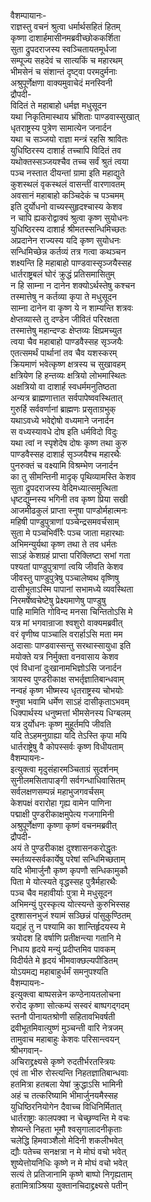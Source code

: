 वैशम्पायानः-  
राज्ञस्तु वचनं श्रुत्वा धर्मार्थसहितं हितम्  
कृष्णा दाशार्हमासीनमब्रवीच्छोककर्शिता  
सुता द्रुपदराजस्य स्वञ्चितायतमूर्धजा  
सम्पूज्य सहदेवं च सात्यकिं च महारथम्  
भीमसेनं च संशान्तं दृष्ट्वा परमदुर्मनाः  
अश्रुपूर्णेक्षणा वाक्यमुवाचेदं मनस्विनी  
द्रौपदी-  
विदितं ते महाबाहो धर्मज्ञ मधुसूदन  
यथा निकृतिमास्थाय भ्रंशिताः पाण्डवास्सुखात्  
धृतराष्ट्रस्य पुत्रेण सामात्येन जनार्दन  
यथा च सञ्जयो राज्ञा मन्त्रं रहसि श्रावितः  
युधिष्ठिरस्य दाशार्ह तच्चापि विदितं तव  
यथोक्तस्सञ्जयश्चैव तच्च सर्वं श्रुतं त्वया  
पञ्च नस्तात दीयन्तां ग्रामा इति महाद्युते  
कुशस्थलं वृकस्थलं वासन्तीं वारणावतम्  
अवसानं महाबाहो कञ्चिदेकं च पञ्चमम्  
इति दुर्योधनो वाच्यस्सुहृदश्चास्य केशव  
न चापि ह्यकरोद्वाक्यं श्रुत्वा कृष्ण सुयोधनः  
युधिष्ठिरस्य दाशार्ह श्रीमतस्सन्धिमिच्छतः  
अप्रदानेन राज्यस्य यदि कृष्ण सुयोधनः  
सन्धिमिच्छेन्न कर्तव्यं तत्र गत्वा कथञ्चन  
शक्ष्यन्ति हि महाबाहो पाण्डवास्सृञ्जयैस्सह  
धार्तराष्ट्रबलं घोरं क्रुद्धं प्रतिसमासितुम्  
न हि साम्ना न दानेन शक्योऽर्थस्तेषु कश्चन  
तस्मात्तेषु न कर्तव्या कृपा ते मधुसूदन  
साम्ना दानेन वा कृष्ण ये न शाम्यन्ति शत्रवः  
क्षेप्तव्यास्ते तु दण्डेन जीवितं परिरक्षता  
तस्मात्तेषु महान्दण्डः क्षेप्तव्यः क्षिप्रमच्युत  
त्वया चैव महाबाहो पाण्डवैस्सह सृञ्जयैः  
एतत्समर्थं पार्थानां तव चैव यशस्करम्  
क्रियमाणं भवेत्कृष्ण क्षत्रस्य च सुखावहम्  
क्षत्रियेण हि हन्तव्यः क्षत्रियो लोभमास्थितः  
अक्षत्रियो वा दाशार्ह स्वधर्ममनुतिष्ठता  
अन्यत्र ब्राह्मणात्तात सर्वपापेष्ववस्थितात्  
गुरुर्हि सर्ववर्णानां ब्राह्मणः प्रसृताग्रभुक्  
यथाऽवध्ये भवेद्दोषो वध्यमाने जनार्दन  
स वध्यस्यावधे दोष इति धर्मविदो विदुः  
यथा त्वां न स्पृशेदेष दोषः कृष्ण तथा कुरु  
पाण्डवैस्सह दाशार्ह सृञ्जयैश्च महारथैः  
पुनरुक्तं च वक्ष्यामि विश्रम्भेण जनार्दन  
का तु सीमन्तिनी मादृक् पृथिव्यामस्ति केशव  
सुता द्रुपदराजस्य वेदिमध्यात्समुत्थिता  
धृष्टद्युम्नस्य भगिनी तव कृष्ण प्रिया सखी  
आजमीढकुलं प्राप्ता स्नुषा पाण्डोर्महात्मनः  
महिषी पाण्डुपुत्राणां पञ्चेन्द्रसमवर्चसाम्  
सुता मे पञ्चभिर्वीरैः पञ्च जाता महारथाः  
अभिमन्युर्यथा कृष्ण तथा ते तव धर्मतः  
साऽहं केशग्रहं प्राप्ता परिक्लिष्टा सभां गता  
पश्यतां पाण्डुपुत्राणां त्वयि जीवति केशव  
जीवस्तु पाण्डुपुत्रेषु पञ्चालेष्वथ वृष्णिषु  
दासीभूताऽस्मि पापानां सभामध्ये व्यवस्थिता  
निरमर्षेष्वचेष्टेषु प्रेक्ष्यमाणेषु पाण्डुषु  
पाहि मामिति गोविन्द मनसा चिन्तितोऽसि मे  
यत्र मां भगवान्राजा श्वशुरो वाक्यमब्रवीत्  
वरं वृणीष्व पाञ्चालि वरार्हाऽसि मता मम  
अदासाः पाण्डवास्सन्तु सरथास्सायुधा इति  
मयोक्ते यत्र निर्मुक्ता वनवासाय केशव  
एवं विधानां दुःखानामभिज्ञोऽसि जनार्दन  
त्रायस्व पुण्डरीकाक्ष सभर्तृज्ञातिबान्धवाम्  
नन्वहं कृष्ण भीष्मस्य धृतराष्ट्रस्य चोभयोः  
श्नुषा भवामि धर्मेण साऽहं दासीकृताऽभवम्  
धिक्पार्थस्य धनुष्मत्तां भीमसेनस्य धिग्बलम्  
यत्र दुर्योधनः कृष्ण मुहूर्तमपि जीवति  
यदि तेऽहमनुग्राह्या यदि तेऽस्ति कृपा मयि  
धार्तराष्ट्रेषु वै कोपस्सर्वः कृष्ण विधीयताम्  
वैशम्पायनः-  
इत्युक्त्वा मृदुसंहारमञ्चिताग्रं सुदर्शनम्  
सुनीलमसितापाङ्गी सर्वगन्धाधिवासितम्  
सर्वलक्षणसम्पन्नं महाभुजगवर्चसम्  
केशपक्षं वरारोहा गृह्य वामेन पाणिना  
पद्माक्षी पुण्डरीकाक्षमुपेत्य गजगामिनी  
अश्रुपूर्णेक्षणा कृष्णा कृष्णं वचनमब्रवीत्  
द्रौपदी-  
अयं ते पुण्डरीकाक्ष दुश्शासनकरोद्धृतः  
स्मर्तव्यस्सर्वकार्येषु परेषां सन्धिमिच्छताम्  
यदि भीमार्जुनौ कृष्ण कृपणौ सन्धिकामुकौ  
पिता मे योत्स्यते वृद्धस्सह पुत्रैर्महारथैः  
पञ्च चैव महावीर्याः पुत्रा मे मधुसूदन  
अभिमन्युं पुरस्कृत्य योत्स्यन्ते कुरुभिस्सह  
दुश्शासनभुजं श्यामं सञ्छिन्नं पांसुकुण्ठितम्  
यद्यहं तु न पश्यामि का शान्तिर्हृदयस्य मे  
त्रयोदश हि वर्षाणि प्रतीक्षन्त्या गतानि मे  
निधाय हृदये मन्युं प्रदीप्तमिव पावकम्  
विदीर्यते मे हृदयं भीमवाक्छल्यपीडितम्  
योऽयमद्य महाबाहुर्धर्मं समनुपश्यति  
वैशम्पायनः-  
इत्युक्त्वा बाष्पसन्नेन कण्ठेनायतलोचना  
रुरोद कृष्णा सोत्कम्पं सस्वरं बाष्पगद्गदम्  
स्तनौ पीनायतश्रोणी सहितावभिवर्षती  
द्रवीभूतमिवात्युष्णं मुञ्चन्ती वारि नेत्रजम्  
तामुवाच महाबाहुः केशवः परिसान्त्वयन्  
श्रीभगवान्-  
अचिराद्द्रक्ष्यसे कृष्णे रुदतीर्भरतस्त्रियः  
एवं ता भीरु रोस्त्यन्ति निहतज्ञातिबान्धवाः  
हतमित्रा हतबला येषां क्रुद्धाऽसि भामिनी  
अहं च तत्करिष्यामि भीमार्जुनयमैस्सह  
युधिष्ठिरनियोगेन दैवाच्च विधिनिर्मितात्  
धार्तराष्ट्राः कालपक्वा न चेच्छृण्वन्ति मे वचः  
शेष्यन्ते निहता भूमौ श्वसृगालादनीकृताः  
चलेद्धि हिमवाञ्शैलो मेदिनी शकलीभवेत्  
द्यौः पतेच्च सनक्षत्रा न मे मोघं वचो भवेत्  
शुष्येत्तोयनिधिः कृष्णे न मे मोघं वचो भवेत्  
सत्यं ते प्रतिजानामि कृष्णे बाष्पो निगृह्यताम्  
हतामित्राञ्श्रिया युक्तानचिदाद्द्रक्ष्यसे पतीन्  

